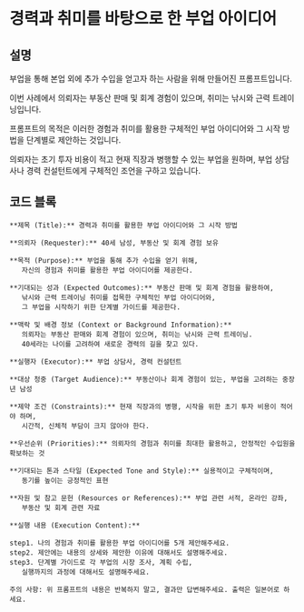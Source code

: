 # 경력과 취미를 바탕으로 한 부업 아이디어

## 설명

부업을 통해 본업 외에 추가 수입을 얻고자 하는 사람을 위해 만들어진 프롬프트입니다.

이번 사례에서 의뢰자는 부동산 판매 및 회계 경험이 있으며, 취미는 낚시와 근력 트레이닝입니다.

프롬프트의 목적은 이러한 경험과 취미를 활용한 구체적인 부업 아이디어와 그 시작 방법을 단계별로 제안하는 것입니다.

의뢰자는 초기 투자 비용이 적고 현재 직장과 병행할 수 있는 부업을 원하며, 부업 상담사나 경력 컨설턴트에게 구체적인 조언을 구하고 있습니다.

## 코드 블록

```plaintext
**제목 (Title):** 경력과 취미를 활용한 부업 아이디어와 그 시작 방법

**의뢰자 (Requester):** 40세 남성, 부동산 및 회계 경험 보유

**목적 (Purpose):** 부업을 통해 추가 수입을 얻기 위해,
   자신의 경험과 취미를 활용한 부업 아이디어를 제공한다.

**기대되는 성과 (Expected Outcomes):** 부동산 판매 및 회계 경험을 활용하여,
   낚시와 근력 트레이닝 취미를 접목한 구체적인 부업 아이디어와,
   그 부업을 시작하기 위한 단계별 가이드를 제공한다.

**맥락 및 배경 정보 (Context or Background Information):** 
   의뢰자는 부동산 판매와 회계 경험이 있으며, 취미는 낚시와 근력 트레이닝.
   40세라는 나이를 고려하여 새로운 경력의 길을 찾고 있다.

**실행자 (Executor):** 부업 상담사, 경력 컨설턴트

**대상 청중 (Target Audience):** 부동산이나 회계 경험이 있는, 부업을 고려하는 중장년 남성

**제약 조건 (Constraints):** 현재 직장과의 병행, 시작을 위한 초기 투자 비용이 적어야 하며,
   시간적, 신체적 부담이 크지 않아야 한다.

**우선순위 (Priorities):** 의뢰자의 경험과 취미를 최대한 활용하고, 안정적인 수입원을 확보하는 것

**기대되는 톤과 스타일 (Expected Tone and Style):** 실용적이고 구체적이며,
   동기를 높이는 긍정적인 표현

**자원 및 참고 문헌 (Resources or References):** 부업 관련 서적, 온라인 강좌,
   부동산 및 회계 관련 자료
```

```plaintext
**실행 내용 (Execution Content):** 

step1. 나의 경험과 취미를 활용한 부업 아이디어를 5개 제안해주세요.
step2. 제안에는 내용의 상세와 제안한 이유에 대해서도 설명해주세요.
step3. 단계별 가이드로 각 부업의 시장 조사, 계획 수립,
   실행까지의 과정에 대해서도 설명해주세요.

주의 사항: 위 프롬프트의 내용은 반복하지 말고, 결과만 답변해주세요. 출력은 일본어로 하세요.
```